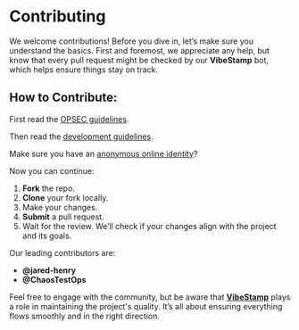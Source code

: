 # Contributing

We welcome contributions! Before you dive in, let’s make sure you understand the basics. First and foremost, we appreciate any help, but know that every pull request might be checked by our **VibeStamp** bot, which helps ensure things stay on track.

## How to Contribute:

First read the [OPSEC guidelines](OPSEC.md).

Then read the [development guidelines](development.md).

Make sure you have an [anonymous online identity](privacy-anonymity.md)?

Now you can continue:

1. **Fork** the repo.
2. **Clone** your fork locally.
3. Make your changes.
4. **Submit** a pull request.
5. Wait for the review. We’ll check if your changes align with the project and its goals.

Our leading contributors are:

- **@jared-henry**
- **@ChaosTestOps**

Feel free to engage with the community, but be aware that **[VibeStamp](https://github.com/Department-of-Vibes-and-Haiku-Warfare/vibe-stamp-bot)** plays a role in maintaining the project's quality. It’s all about ensuring everything flows smoothly and in the right direction.
